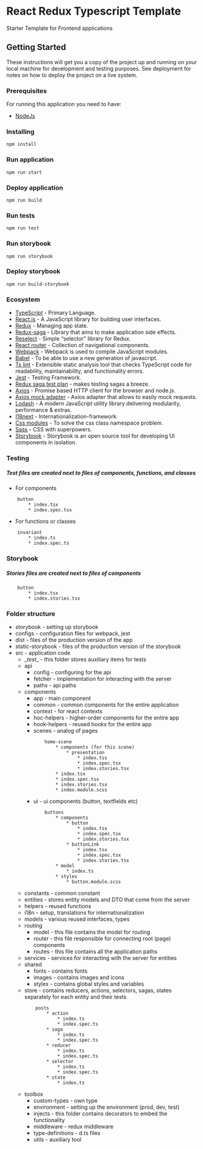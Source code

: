 # React Redux Typescript Template

Starter Template for Frontend applications

## Getting Started

These instructions will get you a copy of the project up and running on your local machine for development and testing purposes. See deployment for notes on how to deploy the project on a live system.

### Prerequisites

For running this application you need to have:
* [NodeJs](https://nodejs.org/en/)

### Installing
```
npm install
```

### Run application
```
npm run start
```

### Deploy application
```
npm run build
```

### Run tests
```
npm run test
```

### Run storybook
```
npm run storybook
```

### Deploy storybook
```
npm run build-storybook
```

### Ecosystem

* [TypeScript](https://typescriptlang.org/) - Primary Language.
* [React.js](https://reactjs.org/) - A JavaScript library for building user interfaces.
* [Redux](https://redux.js.org/) - Managing app state.
* [Redux-saga](https://redux-saga.js.org/) - Library that aims to make application side effects.
* [Reselect](https://github.com/reduxjs/reselect) - Simple “selector” library for Redux.
* [React router](https://reactrouter.com/) - Collection of navigational components.
* [Webpack](https://webpack.js.org/) - Webpack is used to compile JavaScript modules.
* [Babel](https://babeljs.io/) - To be able to use a new generation of javascript.
* [Ts lint](https://github.com/palantir/tslint) - Extensible static analysis tool that checks TypeScript code for readability, maintainability, and functionality errors.
* [Jest](https://jestjs.io/) - Testing Framework.
* [Redux saga test plan](https://github.com/jfairbank/redux-saga-test-plan) - makes testing sagas a breeze.
* [Axios](https://github.com/axios/axios) - Promise based HTTP client for the browser and node.js.
* [Axios mock adapter](https://github.com/ctimmerm/axios-mock-adapter) - Axios adapter that allows to easily mock requests.
* [Lodash](https://lodash.com/) - A modern JavaScript utility library delivering modularity, performance & extras.
* [I18next](https://www.i18next.com/) - Internationalization-framework.
* [Css modules](https://github.com/css-modules/css-modules) - To solve the css class namespace problem.
* [Sass](https://sass-lang.com/) - CSS with superpowers.
* [Storybook](https://storybook.js.org/) - Storybook is an open source tool for developing UI components in isolation.

### Testing
##### Test files are created next to files of components, functions, and classes

- For components
```
    button
        * index.tsx
        * index.spec.tsx
```

- For functions or classes
```
    invariant
        * index.ts
        * index.spec.ts
```

### Storybook
##### Stories files are created next to files of components
```
    button
        * index.tsx
        * index.stories.tsx
```

### Folder structure

* storybook - setting up storybook
* configs - configuration files for webpack, jest
* dist - files of the production version of the app
* static-storybook - files of the production version of the storybook
* src - application code
    * \__test__ - this folder stores auxiliary items for tests
    * api
        * config - configuring for the api
        * fetcher - implementation for interacting with the server
        * paths - api paths
    * components
        * app - main component
        * common - common components for the entire application
        * context - for react contexts
        * hoc-helpers - higher-order components for the entire app
        * hook-helpers - reused hooks for the entire app
        * scenes - analog of pages
            ```
                home-scene
                    * components (for this scene)
                        * presentation
                            * index.tss
                            * index.spec.tsx
                            * index.stories.tsx
                    * index.tsx
                    * index.spec.tsx
                    * index.stories.tsx
                    * index.module.scss
            ```
        * ui - ui components (button, textfields etc)
            ```
                buttons
                    * components
                        * button
                            * index.tsx
                            * index.spec.tsx
                            * index.stories.tsx
                        * buttonLink
                            * index.tsx
                            * index.spec.tsx
                            * index.stories.tsx
                    * model
                        * index.ts
                    * styles
                        * button.module.scss
            ```
    * constants - common constant
    * entities - stores entity models and DTO that come from the server
    * helpers - reused functions
    * i18n - setup, translations for internationalization
    * models - various reused interfaces, types
    * routing
        * model - this file contains the model for routing
        * router - this file responsible for connecting root (page) components
        * routes - this file contains all the application paths
    * services - services for interacting with the server for entities
    * shared
        *  fonts - contains fonts
        *  images - contains images and icons
        *  styles - contains global styles and variables
    *  store - contains reducers, actions, selectors, sagas, states separately for each entity and their tests
        ```
            posts
                * action
                    * index.ts
                    * index.spec.ts
                * saga
                    * index.ts
                    * index.spec.ts
                * reducer
                    * index.ts
                    * index.spec.ts
                * selector
                    * index.ts
                    * index.spec.ts
                * state
                    * index.ts
        ```
    * toolbox
        * custom-types - own type
        * environment - setting up the environment (prod, dev, test)
        * injects - this folder contains decorators to embed the functionality
        * middleware - redux middleware
        * type-definitions - d.ts files
        * utils - auxiliary tool
